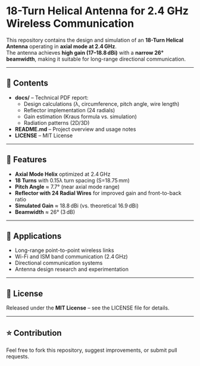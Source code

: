 # 18-Turn Helical Antenna for 2.4 GHz Wireless Communication

This repository contains the design and simulation of an **18-Turn Helical Antenna** operating in **axial mode at 2.4 GHz**.  
The antenna achieves **high gain (17–18.8 dBi)** with a **narrow 26° beamwidth**, making it suitable for long-range directional communication.  

---

## 📂 Contents
- **docs/** – Technical PDF report:  
  - Design calculations (λ, circumference, pitch angle, wire length)  
  - Reflector implementation (24 radials)  
  - Gain estimation (Kraus formula vs. simulation)  
  - Radiation patterns (2D/3D)  
- **README.md** – Project overview and usage notes  
- **LICENSE** – MIT License

---

## 📡 Features
- **Axial Mode Helix** optimized at 2.4 GHz  
- **18 Turns** with 0.15λ turn spacing (S=18.75 mm)  
- **Pitch Angle** ≈ 7.7° (near axial mode range)  
- **Reflector with 24 Radial Wires** for improved gain and front-to-back ratio  
- **Simulated Gain** ≈ 18.8 dBi (vs. theoretical 16.9 dBi)  
- **Beamwidth** ≈ 26° (3 dB)  

---

## 🔧 Applications
- Long-range point-to-point wireless links  
- Wi-Fi and ISM band communication (2.4 GHz)  
- Directional communication systems  
- Antenna design research and experimentation

---

## 📜 License
Released under the **MIT License** – see the LICENSE file for details.

---

## ⭐ Contribution
Feel free to fork this repository, suggest improvements, or submit pull requests.

